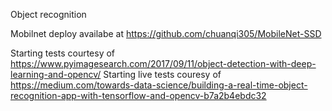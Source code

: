 Object recognition


Mobilnet deploy availabe at https://github.com/chuanqi305/MobileNet-SSD

Starting tests courtesy of https://www.pyimagesearch.com/2017/09/11/object-detection-with-deep-learning-and-opencv/
Starting live tests couresy of https://medium.com/towards-data-science/building-a-real-time-object-recognition-app-with-tensorflow-and-opencv-b7a2b4ebdc32
